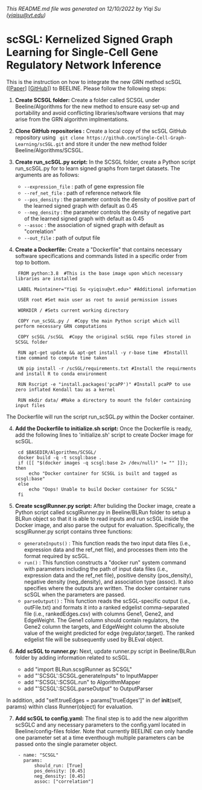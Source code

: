 *This README.md file was generated on 12/10/2022 by Yiqi Su (yiqisu@vt.edu)*
<!-- remove all comments (like this) before final save  -->

# scSGL: Kernelized Signed Graph Learning for Single-Cell Gene Regulatory Network Inference

This is the instruction on how to integrate the new GRN method scSGL ([[Paper](https://doi.org/10.1093/bioinformatics/btac288)] [[GitHub](https://github.com/Single-Cell-Graph-Learning/scSGL)]) to BEELINE. Please follow the following steps:


1. **Create SCSGL folder:** Create a folder called SCSGL under Beeline/Algorithms for the new method to ensure easy set-up and portability and avoid conflicting libraries/software versions that may arise from the GRN algorithm implmentations.

2. **Clone GitHub repositories :** Create a local copy of the scSGL GitHub repository using ` git clone https://github.com/Single-Cell-Graph-Learning/scSGL.git` and store it under the new method folder Beeline/Algorithms/SCSGL. 

3. **Create run_scSGL.py script:** In the SCSGL folder, create a Python script run_scSGL.py for to learn signed graphs from target datasets. The arguments are as follows:

   - ``--expression_file`` : path of gene expression file
   - ``--ref_net_file`` : path of reference network file
   - ``--pos_density`` : the parameter controls the density of positive part of the learned signed graph with default as 0.45
   - ``--neg_density`` : the parameter controls the density of negative part of the learned signed graph with default as 0.45
   - ``--assoc`` : the association of signed graph with default as "correlation"
   - ``--out_file`` : path of output file

4. **Create a Dockerfile:** Create a "Dockerfile" that contains necessary software specifications and commands listed in a specific order from top to bottom. 



        FROM python:3.8  #This is the base image upon which necessary libraries are installed

        LABEL Maintainer="Yiqi Su <yiqisu@vt.edu>" #Additional information

        USER root #Set main user as root to avoid permission issues

        WORKDIR / #Sets current working directory

        COPY run_scSGL.py /  #Copy the main Python script which will perform necessary GRN computations

        COPY scSGL /scSGL  #Copy the original scSGL repo files stored in SCSGL folder 

        RUN apt-get update && apt-get install -y r-base time  #Installl time command to compute time taken

        UN pip install -r /scSGL/requirements.txt #Install the requirments and install R to conda environment

        RUN Rscript -e "install.packages('pcaPP')" #Install pcaPP to use zero inflated Kendall tau as a kernel

        RUN mkdir data/ #Make a directory to mount the folder containing input files

The Dockerfile will run the script run_scSGL.py within the Docker container.

4. **Add the Dockerfile to initialize.sh script:** Once the Dockerfile is ready, add the following lines to 'initialize.sh' script to create Docker image for scSGL.



        cd $BASEDIR/Algorithms/SCSGL/
        docker build -q -t scsgl:base .
        if ([[ "$(docker images -q scsgl:base 2> /dev/null)" != "" ]]); then
            echo "Docker container for SCSGL is built and tagged as scsgl:base"
        else
            echo "Oops! Unable to build Docker container for SCSGL"
        fi

5. **Create scsglRunner.py script:** After buliding the Docker image, create a Python script called scsglRunner.py in Beeline/BLRun folder to setup a BLRun object so that it is able to read inputs and run scSGL inside the Docker image, and also parse the output for evaluation. Specifically, the scsglRunner.py script contains three functions:

   - ``generateInputs()`` : This function reads the two input data files (i.e., expression data and the ref_net file), and processes them into the format required by scSGL. 
   - ``run()`` : This function constructs a "docker run" system command with parameters including the path of input data files (i.e., expression data and the ref_net file), positive density (pos_density), negative density (neg_density), and association type (assoc). It also specifies where the outputs are written. The docker container runs scSGL when the parameters are passed. 
   - ``parseOutput()`` : This function reads the scSGL-specific output (i.e., outFile.txt) and formats it into a ranked edgelist comma-separated file (i.e., rankedEdges.csv) with columns Gene1, Gene2, and EdgeWeight. The Gene1 column should contain regulators, the Gene2 column the targets, and EdgeWeight column the absolute value of the weight predicted for edge (regulator,target). The ranked edgelist file will be subsequently used by BLEval object. 

6. **Add scSGL to runner.py:** Next, update runner.py script in Beeline/BLRun folder by adding information related to scSGL. 

    - add "import BLRun.scsglRunner as SCSGL"
    - add "'SCSGL':SCSGL.generateInputs" to InputMapper
    - add "'SCSGL':SCSGL.run" to AlgorithmMapper
    - add "'SCSGL':SCSGL.parseOutput" to OutputParser

In addition, add "self.trueEdges = params['trueEdges']" in def __init__(self, params) within class Runner(object) for evaluation.


7. **Add scSGL to config.yaml:** The final step is to add the new algorithm scSGLC and any necessary parameters to the config.yaml located in Beeline/config-files folder. Note that currently BEELINE can only handle one parameter set at a time eventhough multiple parameters can be passed onto the single parameter object.



        - name: "SCSGL"
          params:
              should_run: [True]
              pos_density: [0.45]
              neg_density: [0.45]
              assoc: ["correlation"]

